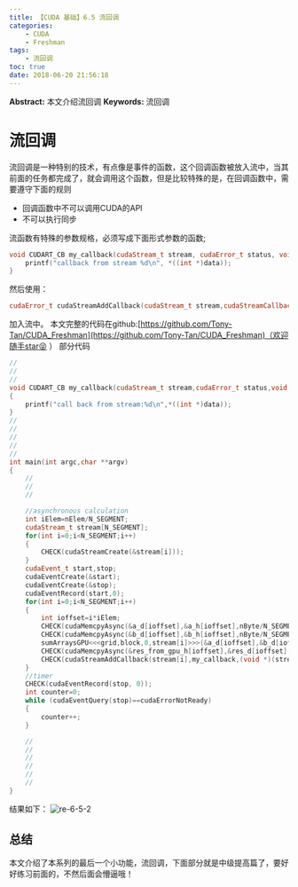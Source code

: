 ```yaml
---
title: 【CUDA 基础】6.5 流回调
categories:
    - CUDA
    - Freshman
tags:
    - 流回调
toc: true
date: 2018-06-20 21:56:18
---
```


**Abstract:** 本文介绍流回调
**Keywords:** 流回调

<!--more-->
# 流回调
流回调是一种特别的技术，有点像是事件的函数，这个回调函数被放入流中，当其前面的任务都完成了，就会调用这个函数，但是比较特殊的是，在回调函数中，需要遵守下面的规则
- 回调函数中不可以调用CUDA的API
- 不可以执行同步

流函数有特殊的参数规格，必须写成下面形式参数的函数;
```c++
void CUDART_CB my_callback(cudaStream_t stream, cudaError_t status, void *data) {
    printf("callback from stream %d\n", *((int *)data));
}
```
然后使用：
```c++
cudaError_t cudaStreamAddCallback(cudaStream_t stream,cudaStreamCallback_t callback, void *userData, unsigned int flags);
```
加入流中。
本文完整的代码在github:[https://github.com/Tony-Tan/CUDA_Freshman](https://github.com/Tony-Tan/CUDA_Freshman)（欢迎随手star😝 ）
部分代码
```c++
//
//
//
void CUDART_CB my_callback(cudaStream_t stream,cudaError_t status,void * data)
{
    printf("call back from stream:%d\n",*((int *)data));
}
//
//
//
//
//
int main(int argc,char **argv)
{
    //
    //
    //

    //asynchronous calculation
    int iElem=nElem/N_SEGMENT;
    cudaStream_t stream[N_SEGMENT];
    for(int i=0;i<N_SEGMENT;i++)
    {
        CHECK(cudaStreamCreate(&stream[i]));
    }
    cudaEvent_t start,stop;
    cudaEventCreate(&start);
    cudaEventCreate(&stop);
    cudaEventRecord(start,0);
    for(int i=0;i<N_SEGMENT;i++)
    {
        int ioffset=i*iElem;
        CHECK(cudaMemcpyAsync(&a_d[ioffset],&a_h[ioffset],nByte/N_SEGMENT,cudaMemcpyHostToDevice,stream[i]));
        CHECK(cudaMemcpyAsync(&b_d[ioffset],&b_h[ioffset],nByte/N_SEGMENT,cudaMemcpyHostToDevice,stream[i]));
        sumArraysGPU<<<grid,block,0,stream[i]>>>(&a_d[ioffset],&b_d[ioffset],&res_d[ioffset],iElem);
        CHECK(cudaMemcpyAsync(&res_from_gpu_h[ioffset],&res_d[ioffset],nByte/N_SEGMENT,cudaMemcpyDeviceToHost,stream[i]));
        CHECK(cudaStreamAddCallback(stream[i],my_callback,(void *)(stream+i),0));
    }
    //timer
    CHECK(cudaEventRecord(stop, 0));
    int counter=0;
    while (cudaEventQuery(stop)==cudaErrorNotReady)
    {
        counter++;
    }

    //
    //
    //
    //
    //
    //
}

```

结果如下：
![re-6-5-2](./re-6-5-2.png)


## 总结
本文介绍了本系列的最后一个小功能，流回调，下面部分就是中级提高篇了，要好好练习前面的，不然后面会懵逼哦！





